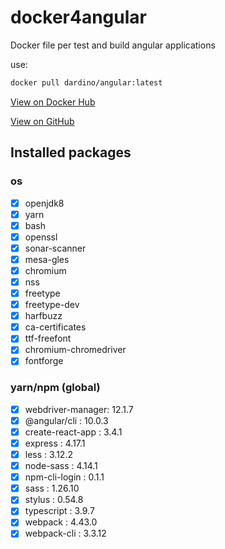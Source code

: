 # docker4angular

Docker file per test and build angular applications

use:

```sh
docker pull dardino/angular:latest
```

[View on Docker Hub](https://hub.docker.com/r/dardino/angular)

[View on GitHub](https://github.com/dardino/docker4angular)

## Installed packages

### os

* [x] openjdk8
* [x] yarn
* [x] bash
* [x] openssl
* [x] sonar-scanner
* [x] mesa-gles
* [x] chromium
* [x] nss
* [x] freetype
* [x] freetype-dev
* [x] harfbuzz
* [x] ca-certificates
* [x] ttf-freefont
* [x] chromium-chromedriver
* [x] fontforge

### yarn/npm (global)

* [x] webdriver-manager: 12.1.7
* [x] @angular/cli     : 10.0.3
* [x] create-react-app : 3.4.1
* [x] express          : 4.17.1
* [x] less             : 3.12.2
* [x] node-sass        : 4.14.1
* [x] npm-cli-login    : 0.1.1
* [x] sass             : 1.26.10
* [x] stylus           : 0.54.8
* [x] typescript       : 3.9.7
* [x] webpack          : 4.43.0
* [x] webpack-cli      : 3.3.12
